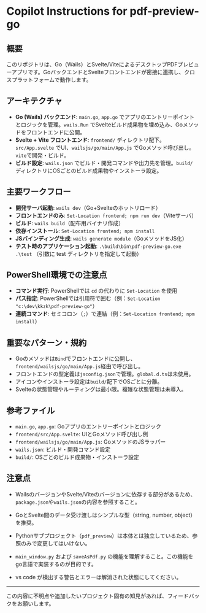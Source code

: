 # Copilot Instructions for pdf-preview-go

## 概要
このリポジトリは、Go（Wails）とSvelte/ViteによるデスクトップPDFプレビューアプリです。GoバックエンドとSvelteフロントエンドが密接に連携し、クロスプラットフォームで動作します。

## アーキテクチャ
- **Go (Wails) バックエンド**: `main.go`, `app.go` でアプリのエントリーポイントとロジックを管理。`wails.Run` でSvelteビルド成果物を埋め込み、Goメソッドをフロントエンドに公開。
- **Svelte + Vite フロントエンド**: `frontend/` ディレクトリ配下。`src/App.svelte` でUI、`wailsjs/go/main/App.js` でGoメソッド呼び出し。`vite`で開発・ビルド。
- **ビルド設定**: `wails.json` でビルド・開発コマンドや出力先を管理。`build/` ディレクトリにOSごとのビルド成果物やインストーラ設定。

## 主要ワークフロー
- **開発サーバ起動**: `wails dev`（Go+Svelteのホットリロード）
- **フロントエンドのみ**: `Set-Location frontend; npm run dev`（Viteサーバ）
- **ビルド**: `wails build`（配布用バイナリ作成）
- **依存インストール**: `Set-Location frontend; npm install`
- **JSバインディング生成**: `wails generate module`（GoメソッドをJS化）
- **テスト時のアプリケーション起動**: `.\build\bin\pdf-preview-go.exe .\test` （引数に test ディレクトリを指定して起動）

## PowerShell環境での注意点
- **コマンド実行**: PowerShellでは `cd` の代わりに `Set-Location` を使用
- **パス指定**: PowerShellでは引用符で囲む（例：`Set-Location "c:\dev\kkzk\pdf-preview-go"`）
- **連続コマンド**: セミコロン（`;`）で連結（例：`Set-Location frontend; npm install`）

## 重要なパターン・規約
- Goのメソッドは`Bind`でフロントエンドに公開し、`frontend/wailsjs/go/main/App.js`経由で呼び出し。
- フロントエンドの型定義は`jsconfig.json`で管理。`global.d.ts`は未使用。
- アイコンやインストーラ設定は`build/`配下でOSごとに分離。
- Svelteの状態管理やルーティングは最小限。複雑な状態管理は未導入。

## 参考ファイル
- `main.go`, `app.go`: Goアプリのエントリーポイントとロジック
- `frontend/src/App.svelte`: UIとGoメソッド呼び出し例
- `frontend/wailsjs/go/main/App.js`: GoメソッドのJSラッパー
- `wails.json`: ビルド・開発コマンド設定
- `build/`: OSごとのビルド成果物・インストーラ設定

## 注意点
- WailsのバージョンやSvelte/Viteのバージョンに依存する部分があるため、`package.json`や`wails.json`の内容を参照すること。
- GoとSvelte間のデータ受け渡しはシンプルな型（string, number, object）を推奨。
- Pythonサブプロジェクト（`pdf_preview`）は本体とは独立しているため、参照のみで変更してはいけない。

- `main_window.py` および `saveAsPdf.py` の機能を理解すること。この機能をgo言語で実装するのが目的です。
- vs code が検出する警告とエラーは解消された状態にしてください。

---

この内容に不明点や追加したいプロジェクト固有の知見があれば、フィードバックをお願いします。
